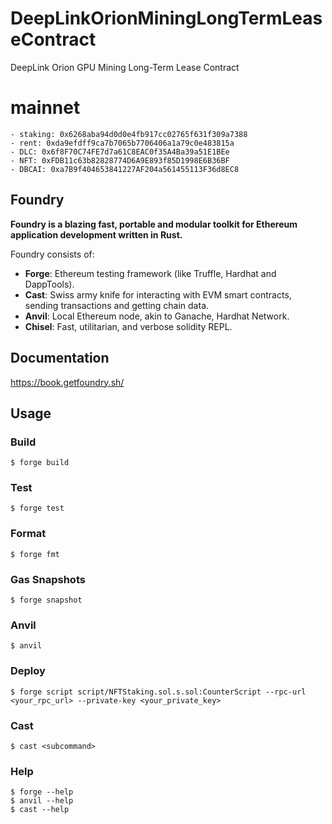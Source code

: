 # DeepLinkOrionMiningLongTermLeaseContract
DeepLink Orion GPU Mining Long-Term Lease Contract

# mainnet
    - staking: 0x6268aba94d0d0e4fb917cc02765f631f309a7388
    - rent: 0xda9efdff9ca7b7065b7706406a1a79c0e483815a
    - DLC: 0x6f8F70C74FE7d7a61C8EAC0f35A4Ba39a51E1BEe
    - NFT: 0xFDB11c63b82828774D6A9E893f85D1998E6B36BF
    - DBCAI: 0xa7B9f404653841227AF204a561455113F36d8EC8

## Foundry

**Foundry is a blazing fast, portable and modular toolkit for Ethereum application development written in Rust.**

Foundry consists of:

-   **Forge**: Ethereum testing framework (like Truffle, Hardhat and DappTools).
-   **Cast**: Swiss army knife for interacting with EVM smart contracts, sending transactions and getting chain data.
-   **Anvil**: Local Ethereum node, akin to Ganache, Hardhat Network.
-   **Chisel**: Fast, utilitarian, and verbose solidity REPL.

## Documentation

https://book.getfoundry.sh/

## Usage

### Build

```shell
$ forge build
```

### Test

```shell
$ forge test
```

### Format

```shell
$ forge fmt
```

### Gas Snapshots

```shell
$ forge snapshot
```

### Anvil

```shell
$ anvil
```

### Deploy

```shell
$ forge script script/NFTStaking.sol.s.sol:CounterScript --rpc-url <your_rpc_url> --private-key <your_private_key>
```

### Cast

```shell
$ cast <subcommand>
```

### Help

```shell
$ forge --help
$ anvil --help
$ cast --help
```
